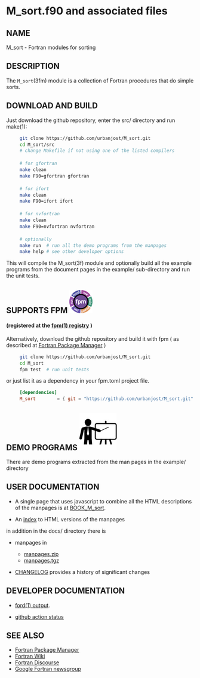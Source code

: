<!--
![sort](docs/images/sort.gif)
-->
# M_sort.f90 and associated files

## NAME
   M_sort - Fortran modules for sorting

## DESCRIPTION
The `M_sort`(3fm) module is a collection of Fortran procedures that
do simple sorts.

## DOWNLOAD AND BUILD
Just download the github repository, enter the src/ directory and run make(1):
```bash
     git clone https://github.com/urbanjost/M_sort.git
     cd M_sort/src
     # change Makefile if not using one of the listed compilers
     
     # for gfortran
     make clean
     make F90=gfortran gfortran
     
     # for ifort
     make clean
     make F90=ifort ifort

     # for nvfortran
     make clean
     make F90=nvfortran nvfortran

     # optionally
     make run  # run all the demo programs from the manpages
     make help # see other developer options
```
This will compile the M_sort(3f) module and optionally build all the
example programs from the document pages in the example/ sub-directory
and run the unit tests.

## SUPPORTS FPM ![fpm](docs/images/fpm_logo.gif)
#### (registered at the [fpm(1) registry](https://github.com/fortran-lang/fpm-registry) )

Alternatively, download the github repository and build it with 
fpm ( as described at [Fortran Package Manager](https://github.com/fortran-lang/fpm) )

```bash
     git clone https://github.com/urbanjost/M_sort.git
     cd M_sort
     fpm test  # run unit tests
```
or just list it as a dependency in your fpm.toml project file.
```toml
     [dependencies]
     M_sort        = { git = "https://github.com/urbanjost/M_sort.git" ,tag="v1.0.1"}
```
## DEMO PROGRAMS ![demos](docs/images/demo.gif)

There are demo programs extracted from the man pages in the example/ directory

## USER DOCUMENTATION
 - A single page that uses javascript to combine all the HTML descriptions
   of the manpages is at
   [BOOK_M_sort](https://urbanjost.github.io/M_sort/BOOK_M_sort.html).

 - An [index](https://urbanjost.github.io/M_sort/man3.html) to HTML versions
   of the manpages 

in addition in the docs/ directory there is

 - manpages in 
    + [manpages.zip](https://urbanjost.github.io/M_sort/manpages.zip) 
    + [manpages.tgz](https://urbanjost.github.io/M_sort/manpages.tgz) 

 - [CHANGELOG](docs/CHANGELOG.md) provides a history of significant changes

## DEVELOPER DOCUMENTATION

 - [ford(1) output](https://urbanjost.github.io/M_sort/fpm-ford/index.html).
<!--
   - [doxygen(1) output](https://urbanjost.github.io/M_uuid/doxygen_out/html/index.html).
-->
 - [github action status](docs/STATUS.md) 

## SEE ALSO

 * [Fortran Package Manager](https://github.com/fortran-lang/fpm)
 * [Fortran Wiki](http://fortranwiki.org)
 * [Fortran Discourse](https://fortran-lang.discourse.group)
 * [Google Fortran newsgroup](https://groups.google.com/forum/#!forum/comp.lang.fortran)
